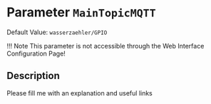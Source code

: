 # Parameter `MainTopicMQTT`
Default Value: `wasserzaehler/GPIO`



!!! Note
    This parameter is not accessible through the Web Interface Configuration Page!

## Description
Please fill me with an explanation and useful links

